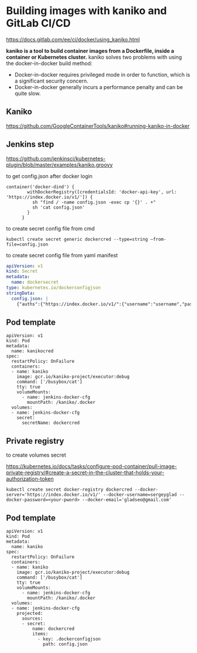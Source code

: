 # Building images with kaniko and GitLab CI/CD

https://docs.gitlab.com/ee/ci/docker/using_kaniko.html

__kaniko is a tool to build container images from a Dockerfile, inside a container or Kubernetes cluster.__
kaniko solves two problems with using the docker-in-docker build method:
* Docker-in-docker requires privileged mode in order to function, which is a significant security concern.
* Docker-in-docker generally incurs a performance penalty and can be quite slow.

## Kaniko

https://github.com/GoogleContainerTools/kaniko#running-kaniko-in-docker

## Jenkins step

https://github.com/jenkinsci/kubernetes-plugin/blob/master/examples/kaniko.groovy

to get config.json after docker login
```
container('docker-dind') {
        withDockerRegistry([credentialsId: 'docker-api-key', url: 'https://index.docker.io/v1/']) {
          sh "find / -name config.json -exec cp '{}' . +" 	
          sh 'cat config.json'
        }
      }
```

to create secret config file from cmd

```
kubectl create secret generic dockercred --type=string —from-file=config.json
```

to create secret config file from yaml manifest

```dockercred.yaml
apiVersion: v1
kind: Secret
metadata:
  name: dockersecret
type: kubernetes.io/dockerconfigjson
stringData:
  config.json: |
    {"auths":{"https://index.docker.io/v1/":{"username":"username","password":"password","email":"nobodyo@gmail.com","auth":"ccccccccccccccccc="}}} 
```    
## Pod template
```
apiVersion: v1
kind: Pod
metadata:
  name: kanikocred
spec:
  restartPolicy: OnFailure
  containers:
  - name: kaniko
    image: gcr.io/kaniko-project/executor:debug
    command: ['/busybox/cat']
    tty: true
    volumeMounts:
      - name: jenkins-docker-cfg
        mountPath: /kaniko/.docker
  volumes:
  - name: jenkins-docker-cfg
    secret:
      secretName: dockercred
```      

## Private registry

to create volumes secret

https://kubernetes.io/docs/tasks/configure-pod-container/pull-image-private-registry/#create-a-secret-in-the-cluster-that-holds-your-authorization-token
```
kubectl create secret docker-registry dockercred --docker-server='https://index.docker.io/v1/' --docker-username=sergeyglad --docker-password=<your-pword> --docker-email='gladseo@gmail.com'
```

## Pod template
```
apiVersion: v1
kind: Pod
metadata:
  name: kaniko
spec:
  restartPolicy: OnFailure
  containers:
  - name: kaniko
    image: gcr.io/kaniko-project/executor:debug
    command: ['/busybox/cat']
    tty: true
    volumeMounts:
      - name: jenkins-docker-cfg
        mountPath: /kaniko/.docker
  volumes:
  - name: jenkins-docker-cfg
    projected:
      sources:
      - secret:
          name: dockercred
          items:
            - key: .dockerconfigjson
              path: config.json
```





